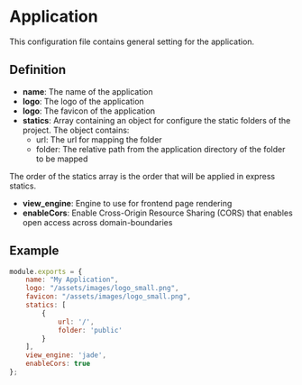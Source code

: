# Application

This configuration file contains general setting for the application.

## Definition
* __name__: The name of the application
* __logo__: The logo of the application
* __logo__: The favicon of the application
* __statics__: Array containing an object for configure the static folders of the project. The object contains:
  * url: The url for mapping the folder
  * folder: The relative path from the application directory of the folder to be mapped

The order of the statics array is the order that will be applied in express statics.
* __view_engine__: Engine to use for frontend page rendering 
* __enableCors__: Enable Cross-Origin Resource Sharing (CORS) that enables open access across domain-boundaries
  
## Example
```javascript
module.exports = {
    name: "My Application",
    logo: "/assets/images/logo_small.png",
    favicon: "/assets/images/logo_small.png",
    statics: [
        {
            url: '/',
            folder: 'public'
        }
    ],
    view_engine: 'jade',
    enableCors: true
};
```
